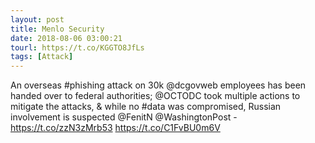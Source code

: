 ```yaml
---
layout: post
title: Menlo Security
date: 2018-08-06 03:00:21
tourl: https://t.co/KGGTO8JfLs
tags: [Attack]
---
```

An overseas #phishing attack on 30k @dcgovweb employees has been handed over to federal authorities; @OCTODC took multiple actions to mitigate the attacks, &amp; while no #data was compromised, Russian involvement is suspected @FenitN @WashingtonPost - https://t.co/zzN3zMrb53 https://t.co/C1FvBU0m6V